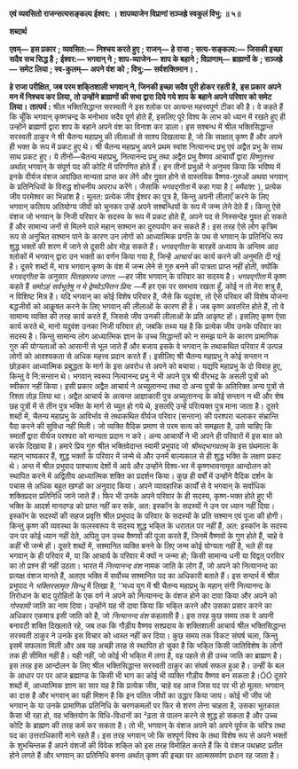 **एवं व्यवसितो राजन्सत्यसङ्कल्प ईश्वर: ।** **शापव्याजेन विप्राणां सञ्जह्रे स्वकुलं विभु: ॥ ५॥** 

**शब्दार्थ** 

**एवम्—** **इस प्रकार** **; व्यवसित:—** **निश्चय करते हुए** **; राजन्—** **हे राजा** **; सत्य-सङ्कल्प:—** **जिसकी इच्छा सदैव सच सिद्ध है** **;** **ईश्वर:—** **भगवान् ने** **; शाप-व्याजेन—** **शाप के बहाने** **; विप्राणाम्—** **ब्राह्मणों के** **; सञ्जह्रे—** **समेट लिया** **; स्व-कुलम्—** **अपने वंश** **को** **; विभु:—** **सर्वशक्तिमान।** **.** 

**हे राजा परीक्षित, जब परम शकि्तशाली भगवान् ने, जिनकी इच्छा सदैव पूरी होकर रहती है,** **इस प्रकार अपने मन में निश्चय कर लिया, तो उन्होंने ब्राह्मणों की सभा द्वारा दिये गये शाप के** **बहाने अपने परिवार को समेट लिया।** **तात्पर्य :** श्रील भक्तिसिद्धान्त सरस्वती ने इस श्लोक पर अत्यन्त महत्त्वपूर्ण टीका की है। वे कहते हैं कि चूँकि भगवान् कृष्णचन्द्र के मनोभाव सदैव पूर्ण होते हैं, इसलिए पूरे विश्व के लाभ को ध्यान में रखते हुए ही उन्होंने ब्राह्मणों द्वारा शाप के बहाने अपने वंश का विनाश कर डाला। इस सश्बन्ध में श्रील भक्तिसिद्धान्त सरस्वती ठाकुर ने श्री चैतन्य महाप्रभु की लीलाओं से साश्य दिखलाया है, जो कि साक्षात् कृष्ण हैं और अपने ही भक्त के रूप में प्रकट हुए थे। श्री चैतन्य महाप्रभु अपने प्रथम स्वांश नित्यानन्द प्रभु एवं अद्वैत प्रभु के साथ साथ प्रकट हुए। ये तीनों—चैतन्य महाप्रभु, नित्यानन्द प्रभु तथा अद्वैत प्रभु वैष्णव आचार्यों द्वारा *विष्णुतत्त्व* अर्थात् भगवान् के संपूर्ण पद की कोटि में परिगणित होते हैं। इन तीनों प्रभुओं ने अनुभव किया कि भविष्य में इनके वीर्यज वंशज अवांछित मान्यता प्राप्त कर लेंगे और गॢवत होने से वास्तविक वैष्णव-गुरुओं अथवा भगवान् के प्रतिनिधियों के विरुद्ध शोचनीय अपराध करेंगे। जैसाकि *भगवद्गीता* में कहा गया है ( *ममैवांश:* ), प्रत्येक जीव परमेश्वर का भिन्नांश है। मूलत: प्रत्येक जीव ईश्वर का पुत्र है, किन्तु अपनी लीलाएँ करने के लिए भगवान् कतिपय अतियोग्य जीवों को चुनकर उन्हें अपने सश्बन्धियों के रूप में जन्म लेने देते हैं। किन्तु ऐसे वंशज जो भगवान् के निजी परिवार के सदस्य के रूप में प्रकट होते हैं, अपने पद से निस्सन्देह गॢवत हो सकते हैं और सामान्य जनों से मिलने वाले महान् सश्मान का दुरुपयोग कर सकते हैं। इस तरह ऐसे लोग कृत्रिम रूप से अनुचित सश्मान पाने के कारण उन लोगों को आध्यात्मिक प्रगति के पथ से भगवान् के प्रतिनिधि रूप शुद्ध भक्तों की शरण में जाने से दूसरी ओर मोड़ सकते हैं। *भगवद्गीता* के बारहवें अध्याय के अन्तिम आठ श्लोकों में भगवान् द्वारा उन भक्तों का वर्णन किया गया है, जिन्हें *आचार्य* का कार्य करने की अनुमति दी गई है। दूसरे शब्दों में, मात्र भगवान् कृष्ण के वंश में जन्म लेने से गुरु बनने की पात्रता प्राप्त नहीं होती, क्योंकि *भगवद्गीता* के अनुसार *पिताहमस्य जगत:* —हर जीव भगवान् के परिवार का सदस्य है। *भगवद्गीता* में कृष्ण कहते हैं *समोऽहं सर्वभूतेषु न मे द्वेष्योऽस्तिन प्रिय:* —मैं हर एक पर समभाव रखता हूँ, कोई न तो मेरा शत्रु है, न विशिष्ट मित्र है। यदि भगवान् का कोई विशेष परिवार है, जैसे कि यदुवंश, तो ऐसे परिवार की विशेष योजना बद्धजीवों को आकॢषत करने के लिए भगवान् की लीलाओं के कारण ही है। जब कृष्ण अवतरित होते हैं, तो वे सामान्य व्यक्ति की तरह कार्य करते हैं, जिससे जीव उनकी लीलाओं के प्रति आकृष्ट हों। इसलिए कृष्ण ऐसा कार्य करते थे, मानो यदुवंश उनका निजी परिवार हो, जबकि तथ्य यह है कि प्रत्येक जीव उनके परिवार का सदस्य है। किन्तु सामान्य लोग आध्यात्मिक ज्ञान के उच्च सिद्धान्तों को न समझ पाने के कारण प्रामाणिक गुरु की योग्यताओं को आसानी से भूल जाते हैं और बजाय इसके वे भगवान् के तथाकथित परिवार में उत्पन्न लोगों को आवश्यकता से अधिक महत्त्व प्रदान करते हैं। इसीलिए श्री चैतन्य महाप्रभु ने कोई सन्तान न छोड़कर आध्यात्मिक प्रबुद्धता के मार्ग के इस अवरोध से अपने को बचाया। यद्यपि महाप्रभु के दो विवाह हुए, किन्तु वे नि:सन्तान थे। भगवान् स्वरूप नित्यानन्द प्रभु ने भी अपने पुत्र श्री वीरभद्र के असली पुत्रों को स्वीकार नहीं किया। इसी प्रकार अद्वैत आचार्य ने अच्युतानन्द तथा दो अन्य पुत्रों के अतिरिक्त अन्य पुत्रों से रिश्ता तोड़ लिया था। अद्वैत आचार्य के अत्यन्त आज्ञाकारी पुत्र अच्युतानन्द के कोई सन्तान न थी और शेष छह पुत्रों में से तीन पुत्र भक्ति के मार्ग से च्युत हो गये थे, इसलएि उन्हें परित्यक्त पुत्र माना जाता है। दूसरे शब्दों में, चैतन्य महाप्रभु के आविर्भाव से तथाकथित वीर्यज परिवार (सन्तान) की परश्परा चलाकर संभ्रान्ति पैदा करने की सुविधा नहीं मिली। जो व्यक्ति वैदिक प्रमाण से परम सत्य को समझता है, उसे चाहिए कि स्मार्तों द्वारा वीर्यज परश्परा को मान्यता प्रदान न करे। अन्य आचार्यों ने भी अपने ही परिवारों में इस बात को करके दिखाया है। हमारे प्रिय गुरु श्रील भक्तिवेदान्त स्वामी प्रभुपाद जो *श्रीमद्भागवतम्* के इस ग्रंथमाला के महान् भाष्यकार हैं, शुद्ध भक्तों के परिवार में जन्मे थे और उनमें बाल्यकाल से ही शुद्ध भक्ति के लक्षण प्रकट थे। अन्त में श्रील प्रभुपाद पाश्चात्य देशों में आये और उन्होंने विश्व-भर में कृष्णभावनामृत आन्दोलन को स्थापित करने में अद्वितीय आध्यात्मिक शक्ति का प्रदर्शन किया। कुछ ही वर्षों में उन्होंने वैदिक दर्शन के पचास से अधिक बहुत खण्डों का अनुवाद किया। अपने व्यावहारिक कार्यों से वे भगवान् के सर्वाधिक शक्तिप्रदत्त प्रतिनिधि जाने जाते हैं। फिर भी उनके अपने परिवार के ही सदस्य, कृष्ण-भक्त होते हुए भी भक्ति के आदर्श मानदण्ड को प्राप्त नहीं कर सके, अत: इस्कॉन के सदस्यों ने उन पर ध्यान नहीं दिया। इस्कॉन के सदस्यों की सहज प्रवृत्ति श्रील प्रभुपाद के परिवार के सदस्यों के प्रति सश्मान एवं पूजा की होगी। किन्तु कृष्ण की व्यवस्था के फलस्वरूप ये सदस्य शुद्ध भकि्त के धरातल पर नहीं हैं, अत: इस्कॉन के सदस्य उन पर कोई ध्यान नहीं देते, अपितु उन उच्च वैष्णवों की पूजा करते हैं, जिनमें वैष्णवों के गुण होते हैं, चाहे वे कहीं भी जन्मे हों। दूसरे शब्दों में, सश्मानित व्यक्ति बनने के लिए जन्म कोई योग्यता नहीं है, भले ही वह भगवान् के ही परिवार में, या कि आचार्य के परिवार में क्यों न जन्मा हो; किसी सामान्य धनी या विद्वत् परविार का तो प्रश्न ही नहीं उठता। भारत में *नित्यानन्द वंश* नामक जाति के लोग हैं, जो अपने को नित्यानन्द का प्रत्यक्ष वंशज मानते हैं, अतएव भक्ति में सर्वोच्च सश्मानित पद का अधिकारी बताते हैं। इस सन्दर्भ में श्रील प्रभुपाद ने *भक्तिरसामृत सिन्धु* में लिखा है, ''मध्य युग में श्री चैतन्य महाप्रभु के महान् संगी नित्यानन्द के तिरोधान के बाद पुरोहितों के एक वर्ग ने अपने को नित्यानन्द के वंशज होने का दावा किया और अपने को *गोस्वामी* जाति का नाम दिया। उन्होंने यह भी दावा किया कि भकि्त करने और उसका प्रसार करने का अधिकार एकमात्र इसी जाति को है, जो *नित्यानन्द वंश* कहलाती है। इस तरह कुछ समय तक वे अपनी बनावटी शक्ति दिखलाते रहे, जब तक कि गौड़ीय वैष्णव सश्प्रदाय के शक्तिशाली आचार्य श्रील भक्तिसिद्धान्त सरस्वती ठाकुर ने उनके इस विचार को ध्वस्त नहीं कर दिया। कुछ समय तक विकट संघर्ष चला, किन्तु इसमें सफलता मिली और अब यह अच्छी तरह से स्थापित हो चुका है कि भकि्त किसी जातिविशेष के लोगों तक ही सीमित नहीं है। यही नहीं, जो कोई भी भकि्त में लगा है, वह पहले से ही उच्च जाति का ब्राह्मण है। इस तरह इस आन्दोलन के लिए श्रील भक्तिसिद्धान्त सरस्वती ठाकुर का संघर्ष सफल हुआ है। उन्हीं के बल के आधार पर पर आज ब्रह्माण्ड के किसी भी भाग का कोई भी व्यक्ति गौड़ीय वैष्णव बन सकता है।ÓÓ दूसरे शब्दों में, आध्यात्मिक ज्ञान का सार यह है कि प्रत्येक जीव, चाहे वह आज जिस पद पर भी हो मूलत: भगवान् का दास है और भगवान् का यही मिशन है कि इन पतित जीवों का उद्धार किया जाय। कोई भी जीव जो भगवान् के या उनके प्रामाणिक प्रतिनिधि के चरणकमलों पर फिर से शरण लेना चाहता है, उसका भूतकाल कैसा भी रहा हो, वह भक्तियोग के विधि-विधानों का ²ढ़ता से पालन करने से शुद्ध हो सकता है और उच्च कोटि के ब्राह्मण की तरह कर्म कर सकता है। तो भी, भगवान् के वंशज अपने को अपने पूर्वज के चरित्र तथा पद का उत्तराधिकारी माने रहते हैं। इस तरह भगवान् जो कि सश्पूर्ण विश्व के तथा विशेष रूप से अपने भक्तों के शुभचिन्तक हैं अपने वंशजों की विवेक शकि्त को इस तरह विमोहित करते हैं कि ये वंशज पथभ्रष्ट प्रतीत होने लगते हैं और भगवान् का प्रतिनिधि बनना अर्थात् कृष्ण की इच्छा पर आत्मसमर्पण प्रधान रह जाता है। 